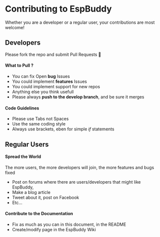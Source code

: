 # Contributing to EspBuddy

Whether you are a developer or a regular user, your contributions are most welcome! 

## Developers
Please fork the repo and submit Pull Requests :beer:

#### What to Pull ?
- You can fix Open **bug** Issues
- You could implement **features** Issues
- You could implement support for new repos
- Anything else you think usefull
- Please always **push to the develop branch**, and be sure it merges

#### Code Guidelines
- Please use Tabs not Spaces
- Use the same coding style
- Always use brackets, eben for simple _if_ statements

## Regular Users

#### Spread the World
The more users, the more developers will join, the more features and bugs fixed
- Post on forums where there are users/developers that might like EspBuddy,
- Make a blog article
- Tweet about it, post on Facebook
- Etc...

#### Contribute to the Documentation
- Fix as much as you can in this document, in the README
- Create/modify page in the EspBuddy Wiki

